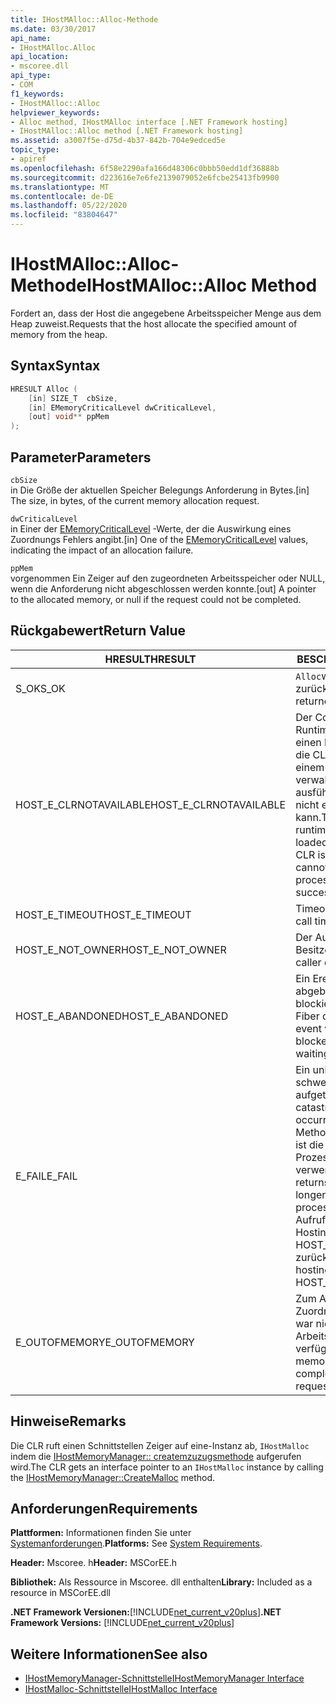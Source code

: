 ```yaml
---
title: IHostMAlloc::Alloc-Methode
ms.date: 03/30/2017
api_name:
- IHostMAlloc.Alloc
api_location:
- mscoree.dll
api_type:
- COM
f1_keywords:
- IHostMAlloc::Alloc
helpviewer_keywords:
- Alloc method, IHostMAlloc interface [.NET Framework hosting]
- IHostMAlloc::Alloc method [.NET Framework hosting]
ms.assetid: a3007f5e-d75d-4b37-842b-704e9edced5e
topic_type:
- apiref
ms.openlocfilehash: 6f58e2290afa166d48306c0bbb50edd1df36888b
ms.sourcegitcommit: d223616e7e6fe2139079052e6fcbe25413fb9900
ms.translationtype: MT
ms.contentlocale: de-DE
ms.lasthandoff: 05/22/2020
ms.locfileid: "83804647"
---
```

# <a name="ihostmallocalloc-method"></a><span data-ttu-id="f0643-102">IHostMAlloc::Alloc-Methode</span><span class="sxs-lookup"><span data-stu-id="f0643-102">IHostMAlloc::Alloc Method</span></span>
<span data-ttu-id="f0643-103">Fordert an, dass der Host die angegebene Arbeitsspeicher Menge aus dem Heap zuweist.</span><span class="sxs-lookup"><span data-stu-id="f0643-103">Requests that the host allocate the specified amount of memory from the heap.</span></span>  
  
## <a name="syntax"></a><span data-ttu-id="f0643-104">Syntax</span><span class="sxs-lookup"><span data-stu-id="f0643-104">Syntax</span></span>  
  
```cpp  
HRESULT Alloc (  
    [in] SIZE_T  cbSize,
    [in] EMemoryCriticalLevel dwCriticalLevel,
    [out] void** ppMem  
);  
```  
  
## <a name="parameters"></a><span data-ttu-id="f0643-105">Parameter</span><span class="sxs-lookup"><span data-stu-id="f0643-105">Parameters</span></span>  
 `cbSize`  
 <span data-ttu-id="f0643-106">in Die Größe der aktuellen Speicher Belegungs Anforderung in Bytes.</span><span class="sxs-lookup"><span data-stu-id="f0643-106">[in] The size, in bytes, of the current memory allocation request.</span></span>  
  
 `dwCriticalLevel`  
 <span data-ttu-id="f0643-107">in Einer der [EMemoryCriticalLevel](ememorycriticallevel-enumeration.md) -Werte, der die Auswirkung eines Zuordnungs Fehlers angibt.</span><span class="sxs-lookup"><span data-stu-id="f0643-107">[in] One of the [EMemoryCriticalLevel](ememorycriticallevel-enumeration.md) values, indicating the impact of an allocation failure.</span></span>  
  
 `ppMem`  
 <span data-ttu-id="f0643-108">vorgenommen Ein Zeiger auf den zugeordneten Arbeitsspeicher oder NULL, wenn die Anforderung nicht abgeschlossen werden konnte.</span><span class="sxs-lookup"><span data-stu-id="f0643-108">[out] A pointer to the allocated memory, or null if the request could not be completed.</span></span>  
  
## <a name="return-value"></a><span data-ttu-id="f0643-109">Rückgabewert</span><span class="sxs-lookup"><span data-stu-id="f0643-109">Return Value</span></span>  
  
|<span data-ttu-id="f0643-110">HRESULT</span><span class="sxs-lookup"><span data-stu-id="f0643-110">HRESULT</span></span>|<span data-ttu-id="f0643-111">BESCHREIBUNG</span><span class="sxs-lookup"><span data-stu-id="f0643-111">Description</span></span>|  
|-------------|-----------------|  
|<span data-ttu-id="f0643-112">S_OK</span><span class="sxs-lookup"><span data-stu-id="f0643-112">S_OK</span></span>|<span data-ttu-id="f0643-113">`Alloc`wurde erfolgreich zurückgegeben.</span><span class="sxs-lookup"><span data-stu-id="f0643-113">`Alloc` returned successfully.</span></span>|  
|<span data-ttu-id="f0643-114">HOST_E_CLRNOTAVAILABLE</span><span class="sxs-lookup"><span data-stu-id="f0643-114">HOST_E_CLRNOTAVAILABLE</span></span>|<span data-ttu-id="f0643-115">Der Common Language Runtime (CLR) wurde nicht in einen Prozess geladen, oder die CLR befindet sich in einem Zustand, in dem Sie verwalteten Code nicht ausführen oder den-Befehl nicht erfolgreich verarbeiten kann.</span><span class="sxs-lookup"><span data-stu-id="f0643-115">The common language runtime (CLR) has not been loaded into a process, or the CLR is in a state in which it cannot run managed code or process the call successfully.</span></span>|  
|<span data-ttu-id="f0643-116">HOST_E_TIMEOUT</span><span class="sxs-lookup"><span data-stu-id="f0643-116">HOST_E_TIMEOUT</span></span>|<span data-ttu-id="f0643-117">Timeout des Aufrufes.</span><span class="sxs-lookup"><span data-stu-id="f0643-117">The call timed out.</span></span>|  
|<span data-ttu-id="f0643-118">HOST_E_NOT_OWNER</span><span class="sxs-lookup"><span data-stu-id="f0643-118">HOST_E_NOT_OWNER</span></span>|<span data-ttu-id="f0643-119">Der Aufrufer ist nicht Besitzer der Sperre.</span><span class="sxs-lookup"><span data-stu-id="f0643-119">The caller does not own the lock.</span></span>|  
|<span data-ttu-id="f0643-120">HOST_E_ABANDONED</span><span class="sxs-lookup"><span data-stu-id="f0643-120">HOST_E_ABANDONED</span></span>|<span data-ttu-id="f0643-121">Ein Ereignis wurde abgebrochen, während ein blockierter Thread oder eine Fiber darauf wartete.</span><span class="sxs-lookup"><span data-stu-id="f0643-121">An event was canceled while a blocked thread or fiber was waiting on it.</span></span>|  
|<span data-ttu-id="f0643-122">E_FAIL</span><span class="sxs-lookup"><span data-stu-id="f0643-122">E_FAIL</span></span>|<span data-ttu-id="f0643-123">Ein unbekannter schwerwiegender Fehler ist aufgetreten.</span><span class="sxs-lookup"><span data-stu-id="f0643-123">An unknown catastrophic failure occurred.</span></span> <span data-ttu-id="f0643-124">Wenn eine Methode E_FAIL zurückgibt, ist die CLR innerhalb des Prozesses nicht mehr verwendbar.</span><span class="sxs-lookup"><span data-stu-id="f0643-124">When a method returns E_FAIL, the CLR is no longer usable within the process.</span></span> <span data-ttu-id="f0643-125">Nachfolgende Aufrufe von Hostingmethoden geben HOST_E_CLRNOTAVAILABLE zurück.</span><span class="sxs-lookup"><span data-stu-id="f0643-125">Subsequent calls to hosting methods return HOST_E_CLRNOTAVAILABLE.</span></span>|  
|<span data-ttu-id="f0643-126">E_OUTOFMEMORY</span><span class="sxs-lookup"><span data-stu-id="f0643-126">E_OUTOFMEMORY</span></span>|<span data-ttu-id="f0643-127">Zum Abschluss der Zuordnungs Anforderung war nicht genügend Arbeitsspeicher verfügbar.</span><span class="sxs-lookup"><span data-stu-id="f0643-127">Not enough memory was available to complete the allocation request.</span></span>|  
  
## <a name="remarks"></a><span data-ttu-id="f0643-128">Hinweise</span><span class="sxs-lookup"><span data-stu-id="f0643-128">Remarks</span></span>  
 <span data-ttu-id="f0643-129">Die CLR ruft einen Schnittstellen Zeiger auf eine-Instanz ab, `IHostMalloc` indem die [IHostMemoryManager:: createmzuzugsmethode](ihostmemorymanager-createmalloc-method.md) aufgerufen wird.</span><span class="sxs-lookup"><span data-stu-id="f0643-129">The CLR gets an interface pointer to an `IHostMalloc` instance by calling the [IHostMemoryManager::CreateMalloc](ihostmemorymanager-createmalloc-method.md) method.</span></span>  
  
## <a name="requirements"></a><span data-ttu-id="f0643-130">Anforderungen</span><span class="sxs-lookup"><span data-stu-id="f0643-130">Requirements</span></span>  
 <span data-ttu-id="f0643-131">**Plattformen:** Informationen finden Sie unter [Systemanforderungen](../../get-started/system-requirements.md).</span><span class="sxs-lookup"><span data-stu-id="f0643-131">**Platforms:** See [System Requirements](../../get-started/system-requirements.md).</span></span>  
  
 <span data-ttu-id="f0643-132">**Header:** Mscoree. h</span><span class="sxs-lookup"><span data-stu-id="f0643-132">**Header:** MSCorEE.h</span></span>  
  
 <span data-ttu-id="f0643-133">**Bibliothek:** Als Ressource in Mscoree. dll enthalten</span><span class="sxs-lookup"><span data-stu-id="f0643-133">**Library:** Included as a resource in MSCorEE.dll</span></span>  
  
 <span data-ttu-id="f0643-134">**.NET Framework Versionen:**[!INCLUDE[net_current_v20plus](../../../../includes/net-current-v20plus-md.md)]</span><span class="sxs-lookup"><span data-stu-id="f0643-134">**.NET Framework Versions:** [!INCLUDE[net_current_v20plus](../../../../includes/net-current-v20plus-md.md)]</span></span>  
  
## <a name="see-also"></a><span data-ttu-id="f0643-135">Weitere Informationen</span><span class="sxs-lookup"><span data-stu-id="f0643-135">See also</span></span>

- [<span data-ttu-id="f0643-136">IHostMemoryManager-Schnittstelle</span><span class="sxs-lookup"><span data-stu-id="f0643-136">IHostMemoryManager Interface</span></span>](ihostmemorymanager-interface.md)
- [<span data-ttu-id="f0643-137">IHostMalloc-Schnittstelle</span><span class="sxs-lookup"><span data-stu-id="f0643-137">IHostMalloc Interface</span></span>](ihostmalloc-interface.md)
